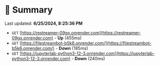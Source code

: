 # 📖 Summary
Last updated: **6/25/2024, 8:25:36 PM**

- `GET` [https://restreamer-09gx.onrender.com](https://restreamer-09gx.onrender.com) - **Up** (455ms)
- `GET` [https://filestreambot-b5k6.onrender.com/](https://filestreambot-b5k6.onrender.com/) - **Down** (185ms)
- `GET` [https://jupyterlab-python3-12-3.onrender.com](https://jupyterlab-python3-12-3.onrender.com) - **Down** (240ms)
